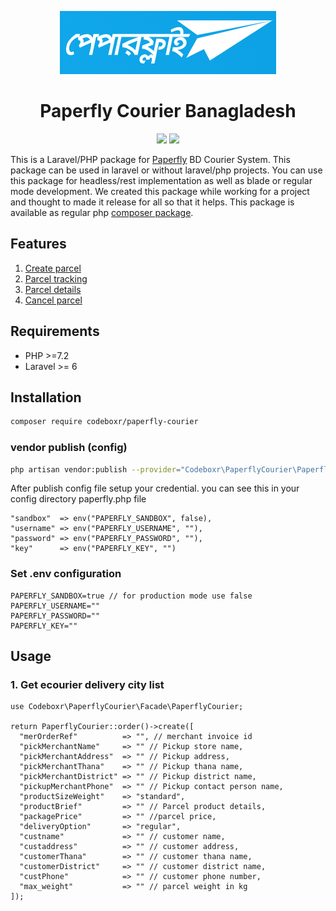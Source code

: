 <p align="center" style="color: #0b0b0b">
  <img src="https://raw.githubusercontent.com/codeboxrcodehub/paperfly-courier/main/image/logo.png">
</p>

<h1 align="center">Paperfly Courier Banagladesh</h1>
<p align="center" >
<img src="https://img.shields.io/packagist/dt/codeboxr/paperfly-courier">
<img src="https://img.shields.io/packagist/stars/codeboxr/paperfly-courier">
</p>

This is a Laravel/PHP package for [Paperfly](https://paperfly.com.bd/) BD Courier System. This package can be used in laravel or without laravel/php projects. You can use this package for headless/rest implementation as well as blade or regular mode development. We created this package while working for a project and thought to made it release for all so that it helps. This package is available as regular php [composer package](https://packagist.org/packages/codeboxr/paperfly-courier).

## Features

1. [Create parcel](https://github.com/codeboxrcodehub/ecourier-courier#1-get-ecourier-delivery-city-list)
2. [Parcel tracking](https://github.com/codeboxrcodehub/ecourier-courier#2-get-ecourier-delivery-thanaupzilla-list)
3. [Parcel details](https://github.com/codeboxrcodehub/ecourier-courier#3-get-ecourier-delivery-postcode-list)
4. [Cancel parcel](https://github.com/codeboxrcodehub/ecourier-courier#3-get-ecourier-delivery-postcode-list)


## Requirements

- PHP >=7.2
- Laravel >= 6

## Installation

```bash
composer require codeboxr/paperfly-courier
```

### vendor publish (config)

```bash
php artisan vendor:publish --provider="Codeboxr\PaperflyCourier\PaperflyCourierServiceProvider"
```

After publish config file setup your credential. you can see this in your config directory paperfly.php file

```
"sandbox"  => env("PAPERFLY_SANDBOX", false),
"username" => env("PAPERFLY_USERNAME", ""),
"password" => env("PAPERFLY_PASSWORD", ""),
"key"      => env("PAPERFLY_KEY", "")
```

### Set .env configuration

```
PAPERFLY_SANDBOX=true // for production mode use false
PAPERFLY_USERNAME=""
PAPERFLY_PASSWORD=""
PAPERFLY_KEY=""
```

## Usage

### 1. Get ecourier delivery city list
```
use Codeboxr\PaperflyCourier\Facade\PaperflyCourier;

return PaperflyCourier::order()->create([
  "merOrderRef"          => "", // merchant invoice id
  "pickMerchantName"     => "" // Pickup store name,
  "pickMerchantAddress"  => "" // Pickup address,
  "pickMerchantThana"    => "" // Pickup thana name,
  "pickMerchantDistrict" => "" // Pickup district name,
  "pickupMerchantPhone"  => "" // Pickup contact person name,
  "productSizeWeight"    => "standard",
  "productBrief"         => "" // Parcel product details, 
  "packagePrice"         => "" //parcel price,
  "deliveryOption"       => "regular",
  "custname"             => "" // customer name,
  "custaddress"          => "" // customer address,
  "customerThana"        => "" // customer thana name,
  "customerDistrict"     => "" // customer district name,
  "custPhone"            => "" // customer phone number,
  "max_weight"           => "" // parcel weight in kg
]);
```
